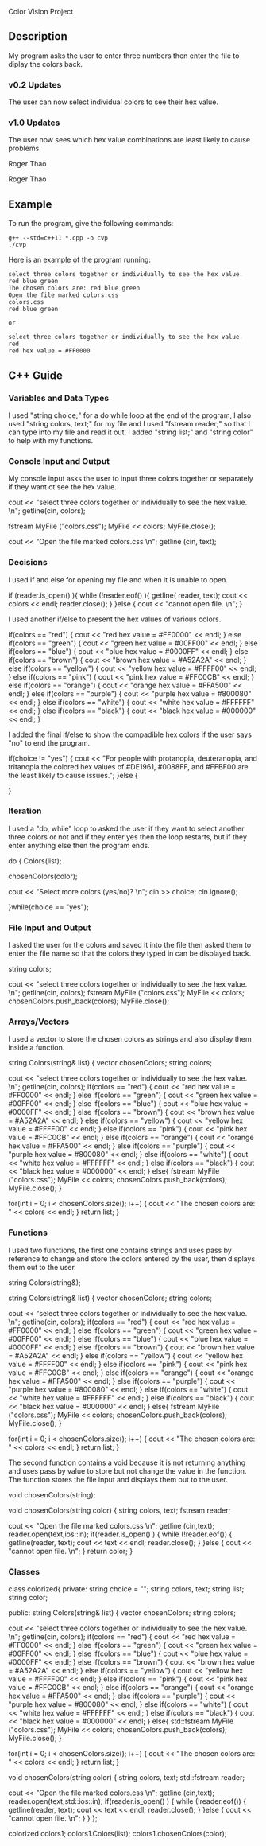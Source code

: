 Color Vision Project

## Description

My program asks the user to enter three numbers then enter the file to diplay the colors back.

### v0.2 Updates

The user can now select individual colors to see their hex value.

### v1.0 Updates

The user now sees which hex value combinations are least likely to cause problems.


Roger Thao

Roger Thao

## Example

To run the program, give the following commands:

```
g++ --std=c++11 *.cpp -o cvp
./cvp
```

Here is an example of the program running:

```
select three colors together or individually to see the hex value. 
red blue green
The chosen colors are: red blue green
Open the file marked colors.css 
colors.css
red blue green

or

select three colors together or individually to see the hex value.
red
red hex value = #FF0000
```

## C++ Guide

### Variables and Data Types

I used "string choice;" for a do while loop at the end of the program, I also used "string colors, text;" for my file and I used "fstream reader;" so that I can type into my file and read it out.
I added "string list;" and "string color" to help with my functions.

### Console Input and Output

My console input asks the user to input three colors together or separately if they want ot see the hex value.

cout << "select three colors together or individually to see the hex value. \n";
getline(cin, colors);

fstream MyFile ("colors.css");
MyFile << colors;
MyFile.close();

cout << "Open the file marked colors.css \n";
getline (cin, text);

### Decisions

I used if and else for opening my file and when it is unable to open. 

if (reader.is_open() ){
    while (!reader.eof() ){
      getline( reader, text);
      cout << colors << endl;
      reader.close();
    }
  }else {
    cout << "cannot open file. \n";
  }

I used another if/else to present the hex values of various colors.

if(colors == "red")
  {
    cout << "red hex value = #FF0000" << endl;
  }
  else if(colors == "green")
  {
    cout << "green hex value = #00FF00" << endl;
  }
  else if(colors == "blue")
  {
    cout << "blue hex value = #0000FF" << endl;
  }
  else if(colors == "brown")
  {
    cout << "brown hex value = #A52A2A" << endl;
  }
  else if(colors == "yellow")
  {
    cout << "yellow hex value = #FFFF00" << endl;
  }
  else if(colors == "pink")
  {
    cout << "pink hex value = #FFC0CB" << endl;
  }
  else if(colors == "orange")
  {
    cout << "orange hex value = #FFA500" << endl;
  }
  else if(colors == "purple")
  {
    cout << "purple hex value = #800080" << endl;
  }
  else if(colors == "white")
  {
    cout << "white hex value = #FFFFFF" << endl;
  }
  else if(colors == "black")
  {
    cout << "black hex value = #000000" << endl;
  }

I added the final if/else to show the compadible hex colors if the user says "no" to end the program.

if(choice != "yes")
  {
    cout << "For people with protanopia, deuteranopia, and tritanopia the colored hex values of #DE1961, #0088FF, and #FFBF00 are the least likely to cause issues.";
  }else
  {
    
  }

### Iteration

I used a "do, while" loop to asked the user if they want to select another three colors or not and if they enter yes then the loop restarts, but if they enter anything else then the program ends.

do
{
  Colors(list);

  chosenColors(color);

  cout << "Select more colors (yes/no)? \n";
  cin >> choice;
  cin.ignore();

}while(choice == "yes");

### File Input and Output

I asked the user for the colors and saved it into the file then asked them to enter the file name so that the colors they typed in can be displayed back.

string colors;

  cout << "select three colors together or individually to see the hex value. \n";
  getline(cin, colors);
  fstream MyFile ("colors.css");
  MyFile << colors;
  chosenColors.push_back(colors);
  MyFile.close();

### Arrays/Vectors

I used a vector to store the chosen colors as strings and also display them inside a function.

string Colors(string& list)
{
  vector <string> chosenColors;
  string colors;

  cout << "select three colors together or individually to see the hex value. \n";
  getline(cin, colors);
  if(colors == "red")
  {
    cout << "red hex value = #FF0000" << endl;
  }
  else if(colors == "green")
  {
    cout << "green hex value = #00FF00" << endl;
  }
  else if(colors == "blue")
  {
    cout << "blue hex value = #0000FF" << endl;
  }
  else if(colors == "brown")
  {
    cout << "brown hex value = #A52A2A" << endl;
  }
  else if(colors == "yellow")
  {
    cout << "yellow hex value = #FFFF00" << endl;
  }
  else if(colors == "pink")
  {
    cout << "pink hex value = #FFC0CB" << endl;
  }
  else if(colors == "orange")
  {
    cout << "orange hex value = #FFA500" << endl;
  }
  else if(colors == "purple")
  {
    cout << "purple hex value = #800080" << endl;
  }
  else if(colors == "white")
  {
    cout << "white hex value = #FFFFFF" << endl;
  }
  else if(colors == "black")
  {
    cout << "black hex value = #000000" << endl;
  }
  else{
  fstream MyFile ("colors.css");
  MyFile << colors;
  chosenColors.push_back(colors);
  MyFile.close();
  } 

  for(int i = 0; i < chosenColors.size(); i++)
  {
    cout << "The chosen colors are: " << colors << endl;
  }
  return list;
}

### Functions

I used two functions, the first one contains strings and uses pass by reference to change and store the colors entered by the user, then displays them out to the user.

string Colors(string&);

string Colors(string& list)
{
  vector <string> chosenColors;
  string colors;

  cout << "select three colors together or individually to see the hex value. \n";
  getline(cin, colors);
  if(colors == "red")
  {
    cout << "red hex value = #FF0000" << endl;
  }
  else if(colors == "green")
  {
    cout << "green hex value = #00FF00" << endl;
  }
  else if(colors == "blue")
  {
    cout << "blue hex value = #0000FF" << endl;
  }
  else if(colors == "brown")
  {
    cout << "brown hex value = #A52A2A" << endl;
  }
  else if(colors == "yellow")
  {
    cout << "yellow hex value = #FFFF00" << endl;
  }
  else if(colors == "pink")
  {
    cout << "pink hex value = #FFC0CB" << endl;
  }
  else if(colors == "orange")
  {
    cout << "orange hex value = #FFA500" << endl;
  }
  else if(colors == "purple")
  {
    cout << "purple hex value = #800080" << endl;
  }
  else if(colors == "white")
  {
    cout << "white hex value = #FFFFFF" << endl;
  }
  else if(colors == "black")
  {
    cout << "black hex value = #000000" << endl;
  }
  else{
  fstream MyFile ("colors.css");
  MyFile << colors;
  chosenColors.push_back(colors);
  MyFile.close();
  } 

  for(int i = 0; i < chosenColors.size(); i++)
  {
    cout << "The chosen colors are: " << colors << endl;
  }
  return list;
}

The second function contains a void because it is not returning anything and uses pass by value to store but not change the value in the function. The function stores the file input and displays them out to the user.

void chosenColors(string);

void chosenColors(string color)
{
  string colors, text;
  fstream reader;

  cout << "Open the file marked colors.css \n";
  getline (cin,text);
  reader.open(text,ios::in);
  if(reader.is_open() )
  {
    while (!reader.eof())
    {
      getline(reader, text);
      cout << text << endl;
      reader.close();
    }
  }else
  {
    cout << "cannot open file. \n";
  }
  return color;
}

### Classes

class colorized{
  private:
    string choice = "";
    string colors, text;
    string list;
    string color;

  public:
  string Colors(string& list)
  {
  vector <string> chosenColors;
  string colors;

  cout << "select three colors together or individually to see the hex value. \n";
  getline(cin, colors);
  if(colors == "red")
  {
    cout << "red hex value = #FF0000" << endl;
  }
  else if(colors == "green")
  {
    cout << "green hex value = #00FF00" << endl;
  }
  else if(colors == "blue")
  {
    cout << "blue hex value = #0000FF" << endl;
  }
  else if(colors == "brown")
  {
    cout << "brown hex value = #A52A2A" << endl;
  }
  else if(colors == "yellow")
  {
    cout << "yellow hex value = #FFFF00" << endl;
  }
  else if(colors == "pink")
  {
    cout << "pink hex value = #FFC0CB" << endl;
  }
  else if(colors == "orange")
  {
    cout << "orange hex value = #FFA500" << endl;
  }
  else if(colors == "purple")
  {
    cout << "purple hex value = #800080" << endl;
  }
  else if(colors == "white")
  {
    cout << "white hex value = #FFFFFF" << endl;
  }
  else if(colors == "black")
  {
    cout << "black hex value = #000000" << endl;
  }
  else{
  std::fstream MyFile ("colors.css");
  MyFile << colors;
  chosenColors.push_back(colors);
  MyFile.close();
  } 

  for(int i = 0; i < chosenColors.size(); i++)
  {
    cout << "The chosen colors are: " << colors << endl;
  }
  return list;
}

void chosenColors(string color)
{
  string colors, text;
  std::fstream reader;

  cout << "Open the file marked colors.css \n";
  getline (cin,text);
  reader.open(text,std::ios::in);
  if(reader.is_open() )
  {
    while (!reader.eof())
    {
      getline(reader, text);
      cout << text << endl;
      reader.close();
    }
  }else
  {
    cout << "cannot open file. \n";
  }
}
};

  colorized colors1;
  colors1.Colors(list);
  colors1.chosenColors(color);

